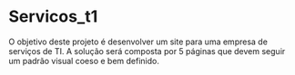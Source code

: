 # Servicos_t1
O objetivo deste projeto é desenvolver um site para uma empresa de serviços de TI. A solução será composta por 5 páginas que devem seguir um padrão visual coeso e bem definido.
